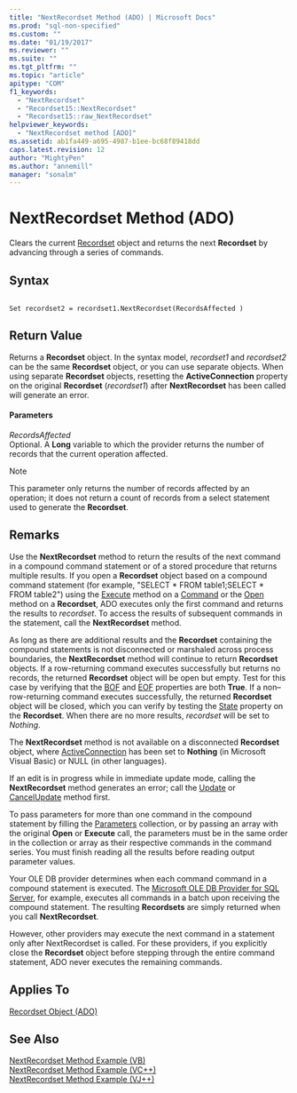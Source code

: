 ```yaml
---
title: "NextRecordset Method (ADO) | Microsoft Docs"
ms.prod: "sql-non-specified"
ms.custom: ""
ms.date: "01/19/2017"
ms.reviewer: ""
ms.suite: ""
ms.tgt_pltfrm: ""
ms.topic: "article"
apitype: "COM"
f1_keywords: 
  - "NextRecordset"
  - "Recordset15::NextRecordset"
  - "Recordset15::raw_NextRecordset"
helpviewer_keywords: 
  - "NextRecordset method [ADO]"
ms.assetid: ab1fa449-a695-4987-b1ee-bc68f89418dd
caps.latest.revision: 12
author: "MightyPen"
ms.author: "annemill"
manager: "sonalm"
---
```

# NextRecordset Method (ADO)
Clears the current [Recordset](../../../ado/reference/ado-api/recordset-object-ado.md) object and returns the next **Recordset** by advancing through a series of commands.  
  
## Syntax  
  
```  
  
Set recordset2 = recordset1.NextRecordset(RecordsAffected )  
```  
  
## Return Value  
 Returns a **Recordset** object. In the syntax model, *recordset1* and *recordset2* can be the same **Recordset** object, or you can use separate objects. When using separate **Recordset** objects, resetting the **ActiveConnection** property on the original **Recordset** (*recordset1*) after **NextRecordset** has been called will generate an error.  
  
#### Parameters  
 *RecordsAffected*  
 Optional. A **Long** variable to which the provider returns the number of records that the current operation affected.  
  
> [!NOTE]
>  This parameter only returns the number of records affected by an operation; it does not return a count of records from a select statement used to generate the **Recordset**.  
  
## Remarks  
 Use the **NextRecordset** method to return the results of the next command in a compound command statement or of a stored procedure that returns multiple results. If you open a **Recordset** object based on a compound command statement (for example, "SELECT \* FROM table1;SELECT \* FROM table2") using the [Execute](../../../ado/reference/ado-api/execute-method-ado-command.md) method on a [Command](../../../ado/reference/ado-api/command-object-ado.md) or the [Open](../../../ado/reference/ado-api/open-method-ado-recordset.md) method on a **Recordset**, ADO executes only the first command and returns the results to *recordset*. To access the results of subsequent commands in the statement, call the **NextRecordset** method.  
  
 As long as there are additional results and the **Recordset** containing the compound statements is not disconnected or marshaled across process boundaries, the **NextRecordset** method will continue to return **Recordset** objects. If a row-returning command executes successfully but returns no records, the returned **Recordset** object will be open but empty. Test for this case by verifying that the [BOF](../../../ado/reference/ado-api/bof-eof-properties-ado.md) and [EOF](../../../ado/reference/ado-api/bof-eof-properties-ado.md) properties are both **True**. If a non–row-returning command executes successfully, the returned **Recordset** object will be closed, which you can verify by testing the [State](../../../ado/reference/ado-api/state-property-ado.md) property on the **Recordset**. When there are no more results, *recordset* will be set to *Nothing*.  
  
 The **NextRecordset** method is not available on a disconnected **Recordset** object, where [ActiveConnection](../../../ado/reference/ado-api/activeconnection-property-ado.md) has been set to **Nothing** (in Microsoft Visual Basic) or NULL (in other languages).  
  
 If an edit is in progress while in immediate update mode, calling the **NextRecordset** method generates an error; call the [Update](../../../ado/reference/ado-api/update-method.md) or [CancelUpdate](../../../ado/reference/ado-api/cancelupdate-method-ado.md) method first.  
  
 To pass parameters for more than one command in the compound statement by filling the [Parameters](../../../ado/reference/ado-api/parameters-collection-ado.md) collection, or by passing an array with the original **Open** or **Execute** call, the parameters must be in the same order in the collection or array as their respective commands in the command series. You must finish reading all the results before reading output parameter values.  
  
 Your OLE DB provider determines when each command command in a compound statement is executed. The [Microsoft OLE DB Provider for SQL Server](../../../ado/guide/appendixes/microsoft-ole-db-provider-for-sql-server.md), for example, executes all commands in a batch upon receiving the compound statement. The resulting **Recordsets** are simply returned when you call **NextRecordset**.  
  
 However, other providers may execute the next command in a statement only after NextRecordset is called. For these providers, if you explicitly close the **Recordset** object before stepping through the entire command statement, ADO never executes the remaining commands.  
  
## Applies To  
 [Recordset Object (ADO)](../../../ado/reference/ado-api/recordset-object-ado.md)  
  
## See Also  
 [NextRecordset Method Example (VB)](../../../ado/reference/ado-api/nextrecordset-method-example-vb.md)   
 [NextRecordset Method Example (VC++)](../../../ado/reference/ado-api/nextrecordset-method-example-vc.md)   
 [NextRecordset Method Example (VJ++)](../../../ado/reference/ado-api/nextrecordset-method-example-vj.md)